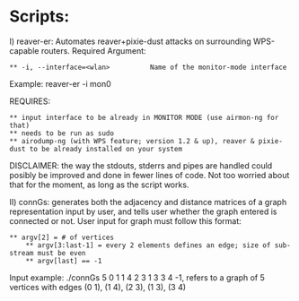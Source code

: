 # Scripts:
I) reaver-er: Automates reaver+pixie-dust attacks on surrounding WPS-capable routers.  Required Argument:

	** -i, --interface=<wlan>          Name of the monitor-mode interface

Example:
	reaver-er -i mon0 

REQUIRES: 
	
	** input interface to be already in MONITOR MODE (use airmon-ng for that)
	** needs to be run as sudo
	** airodump-ng (with WPS feature; version 1.2 & up), reaver & pixie-dust to be already installed on your system

DISCLAIMER: the way the stdouts, stderrs and pipes are handled could posibly be improved and done in fewer lines of code. Not too worried about that for the moment, as long as the script works.



II) connGs: generates both the adjacency and distance matrices of a graph representation input by user, and tells user whether the graph entered is connected or not. User input for graph must follow this format:
	
	** argv[2] = # of vertices
        ** argv[3:last-1] = every 2 elements defines an edge; size of sub-stream must be even 
        ** argv[last] == -1

Input example: ./connGs 5 0 1 1 4 2 3 1 3 3 4 -1, refers to a graph of 5 vertices with edges (0 1), (1 4), (2 3), (1 3), (3 4)
